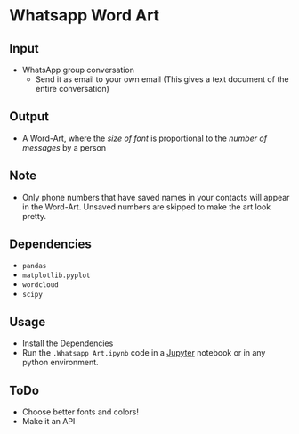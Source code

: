 # Whatsapp Word Art

## Input
- WhatsApp group conversation
  - Send it as email to your own email (This gives a text document of the entire conversation)

## Output
- A Word-Art, where the _size of font_ is proportional to the _number of messages_ by a person

## Note
- Only phone numbers that have saved names in your contacts will appear in the Word-Art. Unsaved numbers are skipped to make the art look pretty.

## Dependencies
- `pandas`
- `matplotlib.pyplot`
- `wordcloud`
- `scipy`

## Usage
- Install the Dependencies
- Run the `.Whatsapp Art.ipynb` code in a [Jupyter](jupyter.org) notebook or in any python environment.

## ToDo
- Choose better fonts and colors!
- Make it an API
